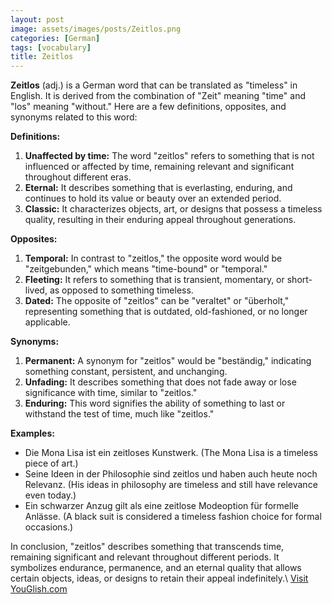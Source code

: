 ```yaml
---
layout: post
image: assets/images/posts/Zeitlos.png
categories: [German]
tags: [vocabulary]
title: Zeitlos
---
```


**Zeitlos** (adj.) is a German word that can be translated as "timeless" in English. It is derived from the combination of "Zeit" meaning "time" and "los" meaning "without." Here are a few definitions, opposites, and synonyms related to this word:

**Definitions:**
1. **Unaffected by time:** The word "zeitlos" refers to something that is not influenced or affected by time, remaining relevant and significant throughout different eras.
2. **Eternal:** It describes something that is everlasting, enduring, and continues to hold its value or beauty over an extended period.
3. **Classic:** It characterizes objects, art, or designs that possess a timeless quality, resulting in their enduring appeal throughout generations.

**Opposites:**
1. **Temporal:** In contrast to "zeitlos," the opposite word would be "zeitgebunden," which means "time-bound" or "temporal."
2. **Fleeting:** It refers to something that is transient, momentary, or short-lived, as opposed to something timeless.
3. **Dated:** The opposite of "zeitlos" can be "veraltet" or "überholt," representing something that is outdated, old-fashioned, or no longer applicable.

**Synonyms:**
1. **Permanent:** A synonym for "zeitlos" would be "beständig," indicating something constant, persistent, and unchanging.
2. **Unfading:** It describes something that does not fade away or lose significance with time, similar to "zeitlos."
3. **Enduring:** This word signifies the ability of something to last or withstand the test of time, much like "zeitlos."

**Examples:**

- Die Mona Lisa ist ein zeitloses Kunstwerk. (The Mona Lisa is a timeless piece of art.)
- Seine Ideen in der Philosophie sind zeitlos und haben auch heute noch Relevanz. (His ideas in philosophy are timeless and still have relevance even today.)
- Ein schwarzer Anzug gilt als eine zeitlose Modeoption für formelle Anlässe. (A black suit is considered a timeless fashion choice for formal occasions.)

In conclusion, "zeitlos" describes something that transcends time, remaining significant and relevant throughout different periods. It symbolizes endurance, permanence, and an eternal quality that allows certain objects, ideas, or designs to retain their appeal indefinitely.\ <a id="yg-widget-0" class="youglish-widget" data-query="Zeitlos" data-lang="german" data-components="8412" data-auto-start="0" data-bkg-color="theme_light" data-title="How%20to%20pronounce%20Zeitlos%20in%20German"  rel="nofollow" href="https://youglish.com">Visit YouGlish.com</a><script async src="https://youglish.com/public/emb/widget.js" charset="utf-8"></script>